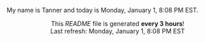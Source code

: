 My name is Tanner and today is Monday, January 1, 8:08 PM EST.

<p align="center">This <i>README</i> file is generated <b>every 3 hours</b>!</br>Last refresh: Monday, January 1, 8:08 PM EST<br /></p>
